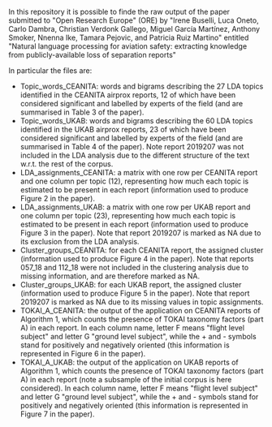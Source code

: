 In this repository it is possible to finde the raw output of the paper submitted to "Open Research Europe" (ORE) by "Irene Buselli, Luca Oneto, Carlo Dambra, Christian Verdonk Gallego, Miguel García Martínez, Anthony Smoker, Nnenna Ike, Tamara Pejovic, and Patricia Ruiz Martino" entitled "Natural language processing for aviation safety: extracting knowledge from publicly-available loss of separation reports"

In particular the files are:
- Topic_words_CEANITA: words and bigrams describing the 27 LDA topics identified in the CEANITA airprox reports, 12 of which have been considered significant and labelled by experts of the field (and are summarised in Table 3 of the paper). 
- Topic_words_UKAB: words and bigrams describing the 60 LDA topics identified in the UKAB airprox reports, 23 of which have been considered significant and labelled by experts of the field (and are summarised in Table 4 of the paper). Note report 2019207 was not included in the LDA analysis due to the different structure of the text w.r.t. the rest of the corpus.
- LDA_assignments_CEANITA: a matrix with one row per CEANITA report and one column per topic (12), representing how much each topic is estimated to be present in each report (information used to produce Figure 2 in the paper).
- LDA_assignments_UKAB: a matrix with one row per UKAB report and one column per topic (23), representing how much each topic is estimated to be present in each report (information used to produce Figure 3 in the paper). Note that report 2019207 is marked as NA due to its exclusion from the LDA analysis.
- Cluster_groups_CEANITA: for each CEANITA report, the assigned cluster (information used to produce Figure 4 in the paper). Note that reports 057_18 and 112_18 were not included in the clustering analysis due to missing information, and are therefore marked as NA.
- Cluster_groups_UKAB: for each UKAB report, the assigned cluster (information used to produce Figure 5 in the paper). Note that report 2019207 is marked as NA due to its missing values in topic assignments.
- TOKAI_A_CEANITA: the output of the application on CEANITA reports of Algorithm 1, which counts the presence of TOKAI taxonomy factors (part A) in each report. In each column name, letter F means "flight level subject" and letter G "ground level subject", while the + and - symbols stand for positively and negatively oriented (this information is represented in Figure 6 in the paper).
- TOKAI_A_UKAB: the output of the application on UKAB reports of Algorithm 1, which counts the presence of TOKAI taxonomy factors (part A) in each report (note a subsample of the initial corpus is here considered). In each column name, letter F means "flight level subject" and letter G "ground level subject", while the + and - symbols stand for positively and negatively oriented (this information is represented in Figure 7 in the paper).
